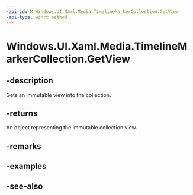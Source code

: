 ```yaml
---
-api-id: M:Windows.UI.Xaml.Media.TimelineMarkerCollection.GetView
-api-type: winrt method
---
```


<!-- Method syntax
public Windows.Foundation.Collections.IVectorView<Windows.UI.Xaml.Media.TimelineMarker> GetView()
-->

# Windows.UI.Xaml.Media.TimelineMarkerCollection.GetView

## -description
Gets an immutable view into the collection.


## -returns
An object representing the immutable collection view.

## -remarks

## -examples

## -see-also
